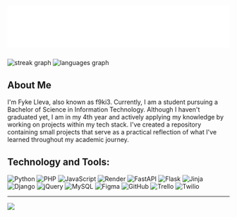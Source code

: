 <img src="static/img/your_cool_intro(6).gif">


###

<div align="left">
  <img src="https://streak-stats.demolab.com?user=f9ki3&locale=en&mode=daily&theme=merko&hide_border=true&border_radius=5&order=3" height="150" alt="streak graph"  />
  <img src="https://github-readme-stats.vercel.app/api/top-langs?username=f9ki3&locale=en&hide_title=false&layout=compact&card_width=320&langs_count=5&theme=merko&hide_border=true&order=2" height="150" alt="languages graph"  />
</div>


<h2 align="left">About Me</h2>

<p align="left">I'm Fyke Lleva, also known as f9ki3. Currently, I am a student pursuing a Bachelor of Science in Information Technology. Although I haven't graduated yet, I am in my 4th year and actively applying my knowledge by working on projects within my tech stack. I've created a repository containing small projects that serve as a practical reflection of what I've learned throughout my academic journey.</p>

###

<h2 align="left">Technology and Tools:</h2>

![Python](https://img.shields.io/badge/python-3670A0?style=for-the-badge&logo=python&logoColor=ffdd54) ![PHP](https://img.shields.io/badge/php-%23777BB4.svg?style=for-the-badge&logo=php&logoColor=white) ![JavaScript](https://img.shields.io/badge/javascript-%23323330.svg?style=for-the-badge&logo=javascript&logoColor=%23F7DF1E) ![Render](https://img.shields.io/badge/Render-%46E3B7.svg?style=for-the-badge&logo=render&logoColor=white) ![FastAPI](https://img.shields.io/badge/FastAPI-005571?style=for-the-badge&logo=fastapi) ![Flask](https://img.shields.io/badge/flask-%23000.svg?style=for-the-badge&logo=flask&logoColor=white) ![Jinja](https://img.shields.io/badge/jinja-white.svg?style=for-the-badge&logo=jinja&logoColor=black) ![Django](https://img.shields.io/badge/django-%23092E20.svg?style=for-the-badge&logo=django&logoColor=white) ![jQuery](https://img.shields.io/badge/jquery-%230769AD.svg?style=for-the-badge&logo=jquery&logoColor=white) ![MySQL](https://img.shields.io/badge/mysql-4479A1.svg?style=for-the-badge&logo=mysql&logoColor=white) ![Figma](https://img.shields.io/badge/figma-%23F24E1E.svg?style=for-the-badge&logo=figma&logoColor=white) ![GitHub](https://img.shields.io/badge/github-%23121011.svg?style=for-the-badge&logo=github&logoColor=white) ![Trello](https://img.shields.io/badge/Trello-%23026AA7.svg?style=for-the-badge&logo=Trello&logoColor=white) ![Twilio](https://img.shields.io/badge/Twilio-F22F46?style=for-the-badge&logo=Twilio&logoColor=white) 

---
[![](https://visitcount.itsvg.in/api?id=f9ki3&icon=0&color=0)](https://visitcount.itsvg.in)

<!-- Proudly created with GPRM ( https://gprm.itsvg.in ) -->
